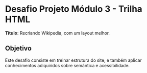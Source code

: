 # Desafio Projeto Módulo 3 - Trilha HTML

**Título:** Recriando Wikipedia, com um layout melhor.

## Objetivo
Este desafio consiste em treinar estrutura do site, e também aplicar conhecimentos adiquiridos sobre semântica e acessibilidade.




